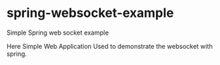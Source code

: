 # spring-websocket-example
Simple Spring web socket example 

Here Simple Web Application Used to demonstrate the websocket with spring.
